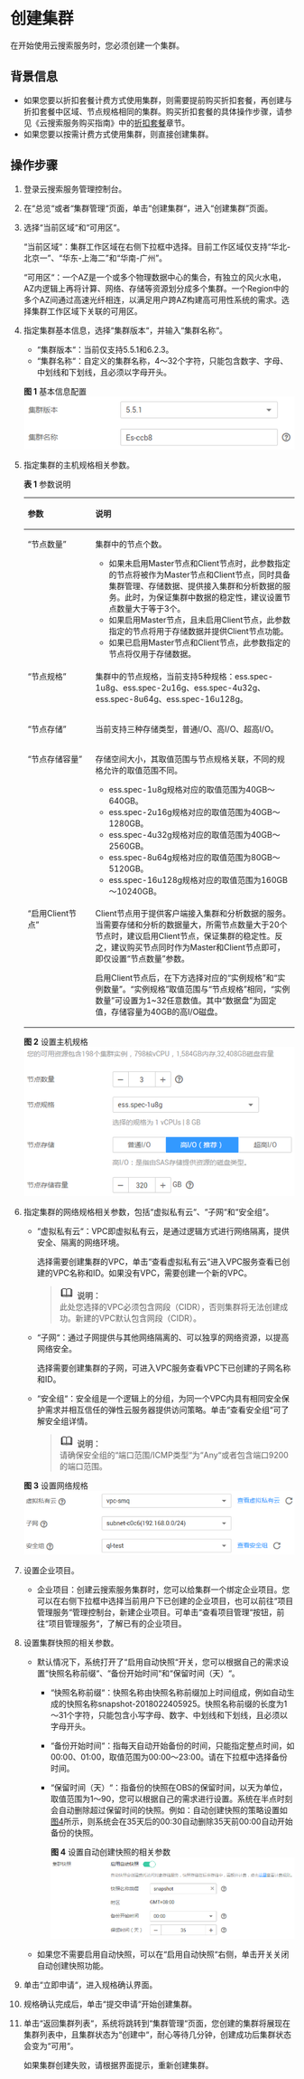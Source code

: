 # 创建集群<a name="css_01_0011"></a>

在开始使用云搜索服务时，您必须创建一个集群。

## 背景信息<a name="section32701230131812"></a>

-   如果您要以折扣套餐计费方式使用集群，则需要提前购买折扣套餐，再创建与折扣套餐中区域、节点规格相同的集群。购买折扣套餐的具体操作步骤，请参见《云搜索服务购买指南》中的[折扣套餐](https://support.huaweicloud.com/pg-css/css_05_0003.html)章节。
-   如果您要以按需计费方式使用集群，则直接创建集群。

## 操作步骤<a name="section781857123412"></a>

1.  登录云搜索服务管理控制台。
2.  在“总览“或者“集群管理“页面，单击“创建集群“，进入“创建集群”页面。
3.  选择“当前区域“和“可用区“。

    “当前区域“：集群工作区域在右侧下拉框中选择。目前工作区域仅支持“华北-北京一”、“华东-上海二”和“华南-广州”。

    “可用区“：一个AZ是一个或多个物理数据中心的集合，有独立的风火水电，AZ内逻辑上再将计算、网络、存储等资源划分成多个集群。一个Region中的多个AZ间通过高速光纤相连，以满足用户跨AZ构建高可用性系统的需求。选择集群工作区域下关联的可用区。

4.  指定集群基本信息，选择“集群版本“，并输入“集群名称“。

    -   “集群版本“：当前仅支持5.5.1和6.2.3。
    -   “集群名称“：自定义的集群名称，4～32个字符，只能包含数字、字母、中划线和下划线，且必须以字母开头。

    **图 1**  基本信息配置<a name="fig65091119122412"></a>  
    ![](figures/基本信息配置.png "基本信息配置")

5.  指定集群的主机规格相关参数。

    **表 1**  参数说明

    <a name="table950951922414"></a>
    <table><thead align="left"><tr id="row14509181918241"><th class="cellrowborder" valign="top" width="25%" id="mcps1.2.3.1.1"><p id="p150917199243"><a name="p150917199243"></a><a name="p150917199243"></a>参数</p>
    </th>
    <th class="cellrowborder" valign="top" width="75%" id="mcps1.2.3.1.2"><p id="p1350941916247"><a name="p1350941916247"></a><a name="p1350941916247"></a>说明</p>
    </th>
    </tr>
    </thead>
    <tbody><tr id="row15509111982410"><td class="cellrowborder" valign="top" width="25%" headers="mcps1.2.3.1.1 "><p id="p1350910198248"><a name="p1350910198248"></a><a name="p1350910198248"></a><span class="parmname" id="parmname195091719152415"><a name="parmname195091719152415"></a><a name="parmname195091719152415"></a>“节点数量”</span></p>
    </td>
    <td class="cellrowborder" valign="top" width="75%" headers="mcps1.2.3.1.2 "><p id="p2050931982412"><a name="p2050931982412"></a><a name="p2050931982412"></a>集群中的节点个数。</p>
    <a name="ul55091419152414"></a><a name="ul55091419152414"></a><ul id="ul55091419152414"><li>如果未启用Master节点和Client节点时，此参数指定的节点将被作为Master节点和Client节点，同时具备集群管理、存储数据、提供接入集群和分析数据的服务。此时，为保证集群中数据的稳定性，建议设置节点数量大于等于3个。</li><li>如果启用Master节点，且未启用Client节点，此参数指定的节点将用于存储数据并提供Client节点功能。</li><li>如果已启用Master节点和Client节点，此参数指定的节点将仅用于存储数据。</li></ul>
    </td>
    </tr>
    <tr id="row65090196243"><td class="cellrowborder" valign="top" width="25%" headers="mcps1.2.3.1.1 "><p id="p1250951902416"><a name="p1250951902416"></a><a name="p1250951902416"></a><span class="parmname" id="parmname1350931915248"><a name="parmname1350931915248"></a><a name="parmname1350931915248"></a>“节点规格”</span></p>
    </td>
    <td class="cellrowborder" valign="top" width="75%" headers="mcps1.2.3.1.2 "><p id="p1550931910245"><a name="p1550931910245"></a><a name="p1550931910245"></a>集群中的节点规格，当前支持5种规格：ess.spec-1u8g、ess.spec-2u16g、ess.spec-4u32g、ess.spec-8u64g、ess.spec-16u128g。</p>
    </td>
    </tr>
    <tr id="row175091919122413"><td class="cellrowborder" valign="top" width="25%" headers="mcps1.2.3.1.1 "><p id="p650921919248"><a name="p650921919248"></a><a name="p650921919248"></a><span class="parmname" id="parmname1050920197245"><a name="parmname1050920197245"></a><a name="parmname1050920197245"></a>“节点存储”</span></p>
    </td>
    <td class="cellrowborder" valign="top" width="75%" headers="mcps1.2.3.1.2 "><p id="p650911918249"><a name="p650911918249"></a><a name="p650911918249"></a>当前支持三种存储类型，普通I/O、高I/O、超高I/O。</p>
    </td>
    </tr>
    <tr id="row250912197249"><td class="cellrowborder" valign="top" width="25%" headers="mcps1.2.3.1.1 "><p id="p1950921962418"><a name="p1950921962418"></a><a name="p1950921962418"></a><span class="parmname" id="parmname95091419202414"><a name="parmname95091419202414"></a><a name="parmname95091419202414"></a>“节点存储<span id="text115097195249"><a name="text115097195249"></a><a name="text115097195249"></a>容量</span>”</span></p>
    </td>
    <td class="cellrowborder" valign="top" width="75%" headers="mcps1.2.3.1.2 "><p id="p16509181952416"><a name="p16509181952416"></a><a name="p16509181952416"></a>存储空间大小，其取值范围与节点规格关联，不同的规格允许的取值范围不同。</p>
    <a name="ul195091619102420"></a><a name="ul195091619102420"></a><ul id="ul195091619102420"><li>ess.spec-1u8g规格对应的取值范围为40GB～640GB。</li><li>ess.spec-2u16g规格对应的取值范围为40GB～1280GB。</li><li>ess.spec-4u32g规格对应的取值范围为40GB～2560GB。</li><li>ess.spec-8u64g规格对应的取值范围为80GB～5120GB。</li><li>ess.spec-16u128g规格对应的取值范围为160GB～10240GB。</li></ul>
    </td>
    </tr>
    <tr id="row18509171911243"><td class="cellrowborder" valign="top" width="25%" headers="mcps1.2.3.1.1 "><p id="p1450911198249"><a name="p1450911198249"></a><a name="p1450911198249"></a><span class="parmname" id="parmname15091819162412"><a name="parmname15091819162412"></a><a name="parmname15091819162412"></a>“启用Client节点”</span></p>
    </td>
    <td class="cellrowborder" valign="top" width="75%" headers="mcps1.2.3.1.2 "><p id="p1550911198241"><a name="p1550911198241"></a><a name="p1550911198241"></a>Client节点用于提供客户端接入集群和分析数据的服务。当需要存储和分析的数据量大，所需节点数量大于20个节点时，建议启用Client节点，保证集群的稳定性。反之，建议购买节点同时作为Master和Client节点即可，即仅设置<span class="parmname" id="parmname15096192243"><a name="parmname15096192243"></a><a name="parmname15096192243"></a>“节点数量”</span>参数。</p>
    <p id="p6509121992415"><a name="p6509121992415"></a><a name="p6509121992415"></a>启用Client节点后，在下方选择对应的<span class="parmname" id="parmname16509181952411"><a name="parmname16509181952411"></a><a name="parmname16509181952411"></a>“实例规格”</span>和<span class="parmname" id="parmname165096197248"><a name="parmname165096197248"></a><a name="parmname165096197248"></a>“实例数量”</span>。<span class="parmname" id="parmname125096199245"><a name="parmname125096199245"></a><a name="parmname125096199245"></a>“实例规格”</span>取值范围与<span class="parmname" id="parmname1450941962412"><a name="parmname1450941962412"></a><a name="parmname1450941962412"></a>“节点规格”</span>相同，<span class="parmname" id="parmname7509171917247"><a name="parmname7509171917247"></a><a name="parmname7509171917247"></a>“实例数量”</span>可设置为1~32任意数值。其中<span class="parmname" id="parmname1650921972413"><a name="parmname1650921972413"></a><a name="parmname1650921972413"></a>“数据盘”</span>为固定值，存储容量为40GB的高I/O磁盘。</p>
    </td>
    </tr>
    </tbody>
    </table>

    **图 2**  设置主机规格<a name="fig950918199245"></a>  
    ![](figures/设置主机规格.png "设置主机规格")

6.  指定集群的网络规格相关参数，包括“虚拟私有云“、“子网“和“安全组“。

    -   “虚拟私有云“：VPC即虚拟私有云，是通过逻辑方式进行网络隔离，提供安全、隔离的网络环境。

        选择需要创建集群的VPC，单击“查看虚拟私有云“进入VPC服务查看已创建的VPC名称和ID。如果没有VPC，需要创建一个新的VPC。

        >![](public_sys-resources/icon-note.gif) **说明：**   
        >此处您选择的VPC必须包含网段（CIDR），否则集群将无法创建成功。新建的VPC默认包含网段（CIDR）。  

    -   “子网“：通过子网提供与其他网络隔离的、可以独享的网络资源，以提高网络安全。

        选择需要创建集群的子网，可进入VPC服务查看VPC下已创建的子网名称和ID。

    -   “安全组“：安全组是一个逻辑上的分组，为同一个VPC内具有相同安全保护需求并相互信任的弹性云服务器提供访问策略。单击“查看安全组“可了解安全组详情。

        >![](public_sys-resources/icon-note.gif) **说明：**   
        >请确保安全组的“端口范围/ICMP类型“为“Any“或者包含端口9200的端口范围。  


    **图 3**  设置网络规格<a name="fig3345142354713"></a>  
    ![](figures/设置网络规格.png "设置网络规格")

7.  设置企业项目。
    -   企业项目：创建云搜索服务集群时，您可以给集群一个绑定企业项目。您可以在右侧下拉框中选择当前用户下已创建的企业项目，也可以前往“项目管理服务“管理控制台，新建企业项目。可单击“查看项目管理“按钮，前往“项目管理服务“，了解已有的企业项目。

8.  设置集群快照的相关参数。
    -   默认情况下，系统打开了“启用自动快照“开关，您可以根据自己的需求设置“快照名称前缀“、“备份开始时间“和“保留时间（天）“。
        -   “快照名称前缀“：快照名称由快照名称前缀加上时间组成，例如自动生成的快照名称snapshot-2018022405925。快照名称前缀的长度为1～31个字符，只能包含小写字母、数字、中划线和下划线，且必须以字母开头。
        -   “备份开始时间“：指每天自动开始备份的时间，只能指定整点时间，如00:00、01:00，取值范围为00:00～23:00。请在下拉框中选择备份时间。
        -   “保留时间（天）“：指备份的快照在OBS的保留时间，以天为单位，取值范围为1～90，您可以根据自己的需求进行设置。系统在半点时刻会自动删除超过保留时间的快照。例如：自动创建快照的策略设置如[图4](#fig052491982420)所示，则系统会在35天后的00:30自动删除35天前00:00自动开始备份的快照。

            **图 4**  设置自动创建快照的相关参数<a name="fig052491982420"></a>  
            ![](figures/设置自动创建快照的相关参数.png "设置自动创建快照的相关参数")


    -   如果您不需要启用自动快照，可以在“启用自动快照“右侧，单击开关关闭自动创建快照功能。

9.  单击“立即申请“，进入规格确认界面。
10. 规格确认完成后，单击“提交申请“开始创建集群。
11. 单击“返回集群列表“，系统将跳转到“集群管理“页面，您创建的集群将展现在集群列表中，且集群状态为“创建中“，耐心等待几分钟，创建成功后集群状态会变为“可用“。

    如果集群创建失败，请根据界面提示，重新创建集群。


